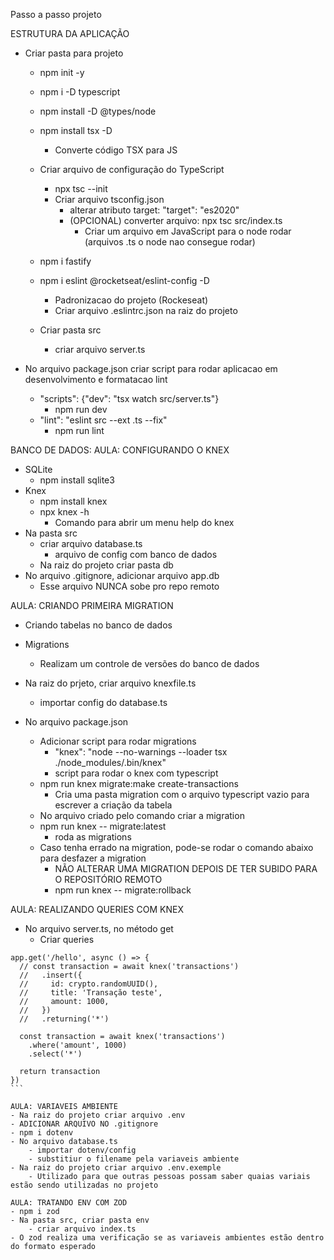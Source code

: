 Passo a passo projeto

ESTRUTURA DA APLICAÇÃO
- Criar pasta para projeto
    - npm init -y
    - npm i -D typescript
    - npm install -D @types/node
    - npm install tsx -D
        - Converte código TSX para JS
    - Criar arquivo de configuração do TypeScript
        - npx tsc --init
        - Criar arquivo tsconfig.json
            - alterar atributo target: "target": "es2020"
            - (OPCIONAL) converter arquivo: npx tsc src/index.ts
                - Criar um arquivo em JavaScript para o node rodar (arquivos .ts o node nao consegue rodar)
    - npm i fastify
    - npm i eslint @rocketseat/eslint-config -D
        - Padronizacao do projeto (Rockeseat)
        - Criar arquivo .eslintrc.json na raiz do projeto

    - Criar pasta src
        - criar arquivo server.ts

- No arquivo package.json criar script para rodar aplicacao em desenvolvimento e formatacao lint
    - "scripts": {"dev": "tsx watch src/server.ts"}
        - npm run dev
    - "lint": "eslint src --ext .ts --fix"
        - npm run lint 

BANCO DE DADOS:
AULA: CONFIGURANDO O KNEX
- SQLite
    - npm install sqlite3
- Knex
    - npm install knex
    - npx knex -h
        - Comando para abrir um menu help do knex
- Na pasta src
    - criar arquivo database.ts
        - arquivo de config com banco de dados
    - Na raiz do projeto criar pasta db
- No arquivo .gitignore, adicionar arquivo app.db
    - Esse arquivo NUNCA sobe pro repo remoto

AULA: CRIANDO PRIMEIRA MIGRATION
- Criando tabelas no banco de dados
- Migrations
    - Realizam um controle de versões do banco de dados

- Na raiz do prjeto, criar arquivo knexfile.ts
    - importar config do database.ts
- No arquivo package.json
    - Adicionar script para rodar migrations
        - "knex": "node --no-warnings --loader tsx ./node_modules/.bin/knex"
        - script para rodar o knex com typescript
    - npm run knex migrate:make create-transactions 
        - Cria uma pasta migration com o arquivo typescript vazio para escrever a criação da tabela
    - No arquivo criado pelo comando criar a migration
    - npm run knex -- migrate:latest
        - roda as migrations
    - Caso tenha errado na migration, pode-se rodar o comando abaixo para desfazer a migration
        - NÃO ALTERAR UMA MIGRATION DEPOIS DE TER SUBIDO PARA O REPOSITÓRIO REMOTO
        - npm run knex -- migrate:rollback

AULA: REALIZANDO QUERIES COM KNEX
- No arquivo server.ts, no método get
    - Criar queries
````
app.get('/hello', async () => {
  // const transaction = await knex('transactions')
  //   .insert({
  //     id: crypto.randomUUID(),
  //     title: 'Transação teste',
  //     amount: 1000,
  //   })
  //   .returning('*')

  const transaction = await knex('transactions')
    .where('amount', 1000)
    .select('*')

  return transaction
})
```

AULA: VARIAVEIS AMBIENTE
- Na raiz do projeto criar arquivo .env
- ADICIONAR ARQUIVO NO .gitignore
- npm i dotenv
- No arquivo database.ts
    - importar dotenv/config
    - substitiur o filename pela variaveis ambiente
- Na raiz do projeto criar arquivo .env.exemple
    - Utilizado para que outras pessoas possam saber quaias variais estão sendo utilizadas no projeto

AULA: TRATANDO ENV COM ZOD
- npm i zod
- Na pasta src, criar pasta env
    - criar arquivo index.ts
- O zod realiza uma verificação se as variaveis ambientes estão dentro do formato esperado